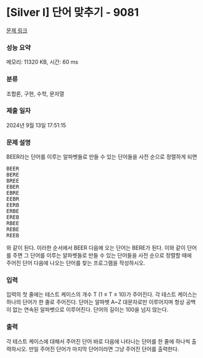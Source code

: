 # [Silver I] 단어 맞추기 - 9081 

[문제 링크](https://www.acmicpc.net/problem/9081) 

### 성능 요약

메모리: 11320 KB, 시간: 60 ms

### 분류

조합론, 구현, 수학, 문자열

### 제출 일자

2024년 9월 13일 17:51:15

### 문제 설명

<p>BEER라는 단어를 이루는 알파벳들로 만들 수 있는 단어들을 사전 순으로 정렬하게 되면</p>

<pre>BEER
BERE
BREE
EBER
EBRE
EEBR
EERB
ERBE
EREB
RBEE
REBE
REEB</pre>

<p>와 같이 된다. 이러한 순서에서 BEER 다음에 오는 단어는 BERE가 된다. 이와 같이 단어를 주면 그 단어를 이루는 알파벳들로 만들 수 있는 단어들을 사전 순으로 정렬할 때에 주어진 단어 다음에 나오는 단어를 찾는 프로그램을 작성하시오.</p>

### 입력 

 <p>입력의 첫 줄에는 테스트 케이스의 개수 T (1 ≤ T ≤ 10)가 주어진다. 각 테스트 케이스는 하나의 단어가 한 줄로 주어진다. 단어는 알파벳 A~Z 대문자로만 이루어지며 항상 공백이 없는 연속된 알파벳으로 이루어진다. 단어의 길이는 100을 넘지 않는다.</p>

### 출력 

 <p>각 테스트 케이스에 대해서 주어진 단어 바로 다음에 나타나는 단어를 한 줄에 하나씩 출력하시오. 만일 주어진 단어가 마지막 단어이라면 그냥 주어진 단어를 출력한다.</p>

